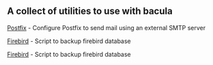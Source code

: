 ## A collect of utilities to use with bacula


[Postfix](/postfix) - Configure Postfix to send mail using an external SMTP server

[Firebird](firebird) - Script to backup firebird database

[Firebird](firebird) - Script to backup firebird database
